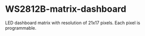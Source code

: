 # WS2812B-matrix-dashboard
LED dashboard matrix with resolution of 21x17 pixels. Each pixel is programmable.
